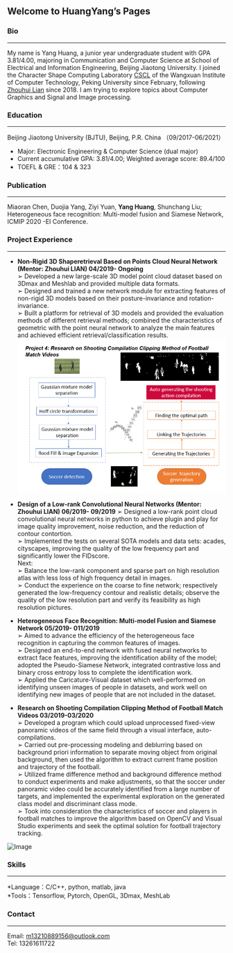 ## Welcome to HuangYang’s Pages

### Bio
---
My name is Yang Huang, a junior year undergraduate student with GPA 3.81/4.00, majoring in Communication and Computer Science at School of Electrical and Information Engineering, Beijing Jiaotong University. I joined the Character Shape Computing Laboratory [CSCL](http://59.108.48.27/cscl/) of the Wangxuan Institute of Computer Technology, Peking University since February, following [Zhouhui Lian](http://www.icst.pku.edu.cn/zlian/) since 2018. I am trying to explore topics about Computer Graphics and Signal and Image processing.

### Education
---
Beijing Jiaotong University (BJTU), Beijing, P.R. China                                                       （09/2017-06/2021）
* Major: Electronic Engineering & Computer Science (dual major)            
* Current accumulative GPA: 3.81/4.00; Weighted average score: 89.4/100
* TOEFL & GRE：104 & 323 

### Publication
---
Miaoran Chen, Duojia Yang, Ziyi Yuan, **Yang Huang**, Shunchang Liu; Heterogeneous face recognition: Multi-model fusion and Siamese Network, ICMIP 2020 -EI Conference.

### Project Experience 
---
* **Non-Rigid 3D Shaperetrieval Based on Points Cloud Neural Network (Mentor: Zhouhui LIAN)  04/2019- Ongoing**    
 ➢ Developed a new large-scale 3D model point cloud dataset based on 3Dmax and Meshlab and provided multiple data formats.  
 ➢ Designed and trained a new network module for extracting features of non-rigid 3D models based on their posture-invariance and rotation-invariance.  
 ➢ Built a platform for retrieval of 3D models and provided the evaluation methods of different retrieval methods; combined the characteristics of geometric with the point neural network to analyze the main features and achieved efficient retrieval/classification results.  
![Project1.1](https://github.com/hyang23333/HuangYang.github.io/blob/master/project4.jpg)
* **Design of a Low-rank Convolutional Neural Networks (Mentor: Zhouhui LIAN) 06/2019- 09/2019** 
 ➢ Designed a low-rank point cloud convolutional neural networks in python to achieve plugin and play for image quality improvement, noise reduction, and the reduction of contour contortion.  
 ➢ Implemented the tests on several SOTA models and data sets: acades, cityscapes, improving the quality of the low frequency part and significantly lower the FIDscore.  
Next:  
 ➢ Balance the low-rank component and sparse part on high resolution atlas with less loss of high frequency detail in images.  
 ➢ Conduct the experience on the coarse to fine network; respectively generated the low-frequency contour and realistic details; observe the quality of the low resolution part and verify its feasibility as high resolution pictures.  
   
* **Heterogeneous Face Recognition: Multi-model Fusion and Siamese Network 05/2019- 011/2019**   
 ➢ Aimed to advance the efficiency of the heterogeneous face recognition in capturing the common features of images.  
 ➢ Designed an end-to-end network with fused neural networks to extract face features, improving the identification ability of the model; adopted the Pseudo-Siamese Network, integrated contrastive loss and binary cross entropy loss to complete the identification work.  
 ➢ Applied the Caricature-Visual dataset which well-performed on identifying unseen images of people in datasets, and work well on identifying new images of people that are not included in the dataset.  
   
* **Research on Shooting Compilation Clipping Method of Football Match Videos 03/2019-03/2020**   
 ➢ Developed a program which could upload unprocessed fixed-view panoramic videos of the same field through a visual interface, auto- compilations.    
 ➢ Carried out pre-processing modeling and deblurring based on background priori information to separate moving object from original background, then used the algorithm to extract current frame position and trajectory of the football.    
 ➢ Utilized frame difference method and background difference method to conduct experiments and make adjustments, so that the soccer under panoramic video could be accurately identified from a large number of targets, and implemented the experimental exploration on the generated class model and discriminant class mode.    
 ➢ Took into consideration the characteristics of soccer and players in football matches to improve the algorithm based on OpenCV and Visual Studio experiments and seek the optimal solution for football trajectory tracking.    

![Image](src)
### Skills
---
*Language：C/C++, python, matlab, java  
*Tools：Tensorflow, Pytorch, OpenGL, 3Dmax, MeshLab  

### Contact
---
Email: m13210889156@outlook.com  
Tel: 13261611722
